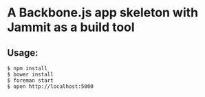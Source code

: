 A Backbone.js app skeleton with Jammit as a build tool
=====

Usage:
-----

    $ npm install
    $ bower install
    $ foreman start
    $ open http://localhost:5000
